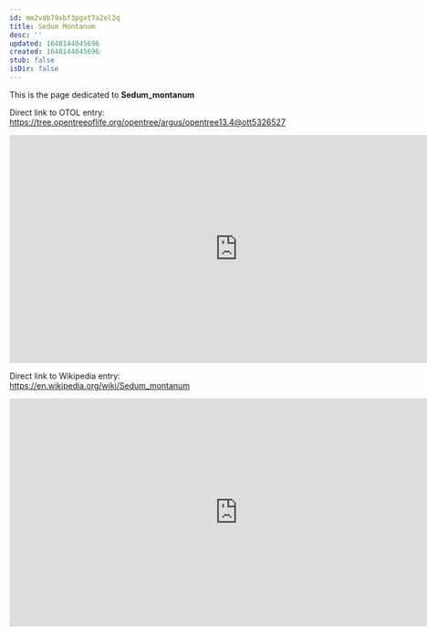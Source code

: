 ```yaml
---
id: mm2vdb79xbf3pgxt7a2el2q
title: Sedum Montanum
desc: ''
updated: 1648144045696
created: 1648144045696
stub: false
isDir: false
---
```

This is the page dedicated to **Sedum_montanum**


Direct link to OTOL entry: https://tree.opentreeoflife.org/opentree/argus/opentree13.4@ott5326527



<html>
    <body>
    <iframe src="https://tree.opentreeoflife.org/opentree/argus/opentree13.4@ott5326527"
    width="800" height="400" frameborder="0" allowfullscreen> </iframe>
    </body>
</html>
    


Direct link to Wikipedia entry: https://en.wikipedia.org/wiki/Sedum_montanum



<html>
    <body>
    <iframe src="https://en.wikipedia.org/wiki/Sedum_montanum"
    width="800" height="400" frameborder="0" allowfullscreen> </iframe>
    </body>
</html>
    

